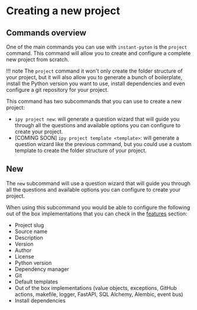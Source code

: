 # Creating a new project

## Commands overview

One of the main commands you can use with `instant-pyton` is the `project` command. This command
will allow you to create and configure a complete new project from scratch.

!!! note 
    The `project` command it won't only create the folder structure of your project, but it will also
    allow you to generate a bunch of boilerplate, install the Python version you want to use, install
    dependencies and even configure a git repository for your project.


This command has two subcommands that you can use to create a new project:

- `ipy project new`: will generate a question wizard that will guide you through all the questions and
available options you can configure to create your project.
- [COMING SOON] `ipy project template <template>`: will generate a question wizard like the previous command, but
you could use a custom template to create the folder structure of your project.

## New

The `new` subcommand will use a question wizard that will guide you through all the questions and available
options you can configure to create your project.

When using this subcommand you would be able to configure the following out of the box implementations that you
can check in the [features](features.md) section:

- Project slug
- Source name
- Description
- Version
- Author
- License
- Python version
- Dependency manager
- Git
- Default templates
- Out of the box implementations (value objects, exceptions, GitHub actions, makefile, logger, FastAPI, SQL Alchemy, Alembic, event bus)
- Install dependencies

[//]: # (## Template)

[//]: # ()
[//]: # (The `template` subcommand will delegate all the logic of creating the folder structure to the custom file that the user)

[//]: # (provides.)

[//]: # ()
[//]: # (When using this subcommand you would be able to configure the following out of the box implementations that you)

[//]: # (can check in the [features]&#40;features.md&#41; section:)

[//]: # ()
[//]: # (- Project slug)

[//]: # (- Description)

[//]: # (- Version)

[//]: # (- Author)

[//]: # (- License)

[//]: # (- Python version)

[//]: # (- Dependency manager)

[//]: # (- Git)

[//]: # (- Install dependencies)
